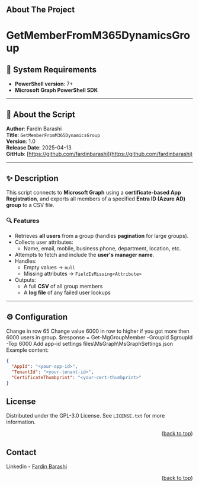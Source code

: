 <!-- ABOUT THE PROJECT -->
## About The Project
# GetMemberFromM365DynamicsGroup

## 🔧 System Requirements

- **PowerShell version**: 7+
- **Microsoft Graph PowerShell SDK**

---

## 📄 About the Script

**Author**: Fardin Barashi  
**Title**: `GetMemberFromM365DynamicsGroup`  
**Version**: 1.0  
**Release Date**: 2025-04-13  
**GitHub**: [https://github.com/fardinbarashi](https://github.com/fardinbarashi)

---

## ✨ Description

This script connects to **Microsoft Graph** using a **certificate-based App Registration**, and exports all members of a specified **Entra ID (Azure AD) group** to a CSV file.

### 🔍 Features

- Retrieves **all users** from a group (handles **pagination** for large groups).
- Collects user attributes:
  - Name, email, mobile, business phone, department, location, etc.
- Attempts to fetch and include the **user's manager name**.
- Handles:
  - Empty values → `null`
  - Missing attributes → `FieldIsMissing<Attribute>`
- Outputs:
  - A full **CSV** of all group members
  - A **log file** of any failed user lookups

---

<!-- GETTING STARTED -->
## ⚙️ Configuration
Change in row 65
Change value 6000 in row to higher if you got more then 6000 users in group. $response = Get-MgGroupMember -GroupId $groupId -Top 6000
Add app-id settings files\MsGraph\MsGraphSettings.json
Example content:
```json
{
  "AppId": "<your-app-id>",
  "TenantId": "<your-tenant-id>",
  "CertificateThumbprint": "<your-cert-thumbprint>"
}
```



<!-- LICENSE -->
## License
Distributed under the GPL-3.0 License. See `LICENSE.txt` for more information.
<p align="right">(<a href="#readme-top">back to top</a>)</p>

<!-- CONTACT -->
## Contact

Linkedin - [Fardin Barashi]([https://twitter.com/your_username](https://www.linkedin.com/in/fardin-barashi-a56310a2/)) 

<p align="right">(<a href="#readme-top">back to top</a>)</p>






